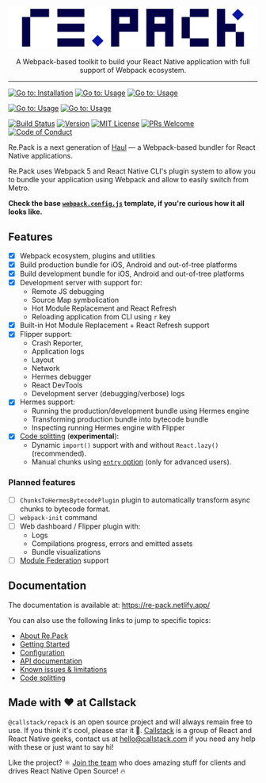 <p align="center">
  <img src="./logo.png">
</p>
<p align="center">
A Webpack-based toolkit to build your React Native application with full support of Webpack ecosystem.
</p>

---

[![Go to: Installation][goto-installation-badge]][goto-installation]
[![Go to: Usage][goto-usage-badge]][goto-usage]
[![Go to: Usage][goto-api-docs-badge]][goto-api-docs]

[![Go to: Usage][goto-contributing-badge]][goto-contributing]
[![Go to: Usage][goto-architecture-badge]][goto-architecture]

[![Build Status][build-badge]][build]
[![Version][version-badge]][version]
[![MIT License][license-badge]][license]
[![PRs Welcome][prs-welcome-badge]][prs-welcome]
[![Code of Conduct][coc-badge]][coc]

Re.Pack is a next generation of [Haul](https://github.com/callstack/haul) — a Webpack-based bundler for React Native applications.

Re.Pack uses Webpack 5 and React Native CLI's plugin system to allow you to bundle your application using Webpack and allow to easily switch from Metro.

__Check the base [`webpack.config.js`](https://github.com/callstack/repack/blob/main/templates/webpack.config.js) template, if you're curious how it all looks like.__

## Features

- [x] Webpack ecosystem, plugins and utilities
- [x] Build production bundle for iOS, Android and out-of-tree platforms
- [x] Build development bundle for iOS, Android and out-of-tree platforms
- [x] Development server with support for:
  - Remote JS debugging
  - Source Map symbolication 
  - Hot Module Replacement and React Refresh
  - Reloading application from CLI using `r` key
- [x] Built-in Hot Module Replacement + React Refresh support
- [x] Flipper support:
  - Crash Reporter,
  - Application logs
  - Layout
  - Network
  - Hermes debugger
  - React DevTools
  - Development server (debugging/verbose) logs
- [x] Hermes support:
  - Running the production/development bundle using Hermes engine
  - Transforming production bundle into bytecode bundle
  - Inspecting running Hermes engine with Flipper
- [x] [Code splitting](https://github.com/callstack/nativepack/discussions/45) (__experimental__):
  - Dynamic `import()` support with and without `React.lazy()` (recommended).
  - Manual chunks using [`entry` option](https://webpack.js.org/concepts/entry-points/) (only for advanced users).

### Planned features

- [ ] `ChunksToHermesBytecodePlugin` plugin to automatically transform async chunks to bytecode format.
- [ ] `webpack-init` command
- [ ] Web dashboard / Flipper plugin with:
  - Logs
  - Compilations progress, errors and emitted assets
  - Bundle visualizations
- [ ] [Module Federation](https://medium.com/swlh/webpack-5-module-federation-a-game-changer-to-javascript-architecture-bcdd30e02669) support

## Documentation

The documentation is available at: https://re-pack.netlify.app/

You can also use the following links to jump to specific topics:

- [About Re.Pack](https://re-pack.netlify.app/docs/about)
- [Getting Started](https://re-pack.netlify.app/docs/getting-started)
- [Configuration](https://re-pack.netlify.app/docs/configuration/webpack-config)
- [API documentation](https://re-pack.netlify.app/docs/api/index)
- [Known issues & limitations](https://github.com/callstack/nativepack/discussions/44)
- [Code splitting](https://github.com/callstack/nativepack/discussions/45)

## Made with ❤️ at Callstack

`@callstack/repack` is an open source project and will always remain free to use. If you think it's cool, please star it 🌟. [Callstack][callstack-readme-with-love] is a group of React and React Native geeks, contact us at [hello@callstack.com](mailto:hello@callstack.com) if you need any help with these or just want to say hi!

Like the project? ⚛️ [Join the team](https://callstack.com/careers/?utm_campaign=Senior_RN&utm_source=github&utm_medium=readme) who does amazing stuff for clients and drives React Native Open Source! 🔥

<!-- badges -->
[callstack-readme-with-love]: https://callstack.com/?utm_source=github.com&utm_medium=referral&utm_campaign=react-native-paper&utm_term=readme-with-love
[goto-installation-badge]: https://img.shields.io/badge/go%20to-Installation-blue?style=flat-square
[goto-installation]: https://re-pack.netlify.app/docs/getting-started#installation
[goto-usage-badge]: https://img.shields.io/badge/go%20to-Usage-blue?style=flat-square
[goto-usage]: https://re-pack.netlify.app/docs/getting-started#usage
[goto-api-docs-badge]: https://img.shields.io/badge/go%20to-API%20docs-blue?style=flat-square
[goto-api-docs]: https://re-pack.netlify.app/

[goto-contributing-badge]: https://img.shields.io/badge/go%20to-CONTRIBUTING.md-blue?style=flat-square
[goto-contributing]: ./CONTRIBUTING.md
[goto-architecture-badge]: https://img.shields.io/badge/go%20to-ARCHITECTURE.md-blue?style=flat-square
[goto-architecture]: ./ARCHITECTURE.md

[build-badge]: https://img.shields.io/github/workflow/status/callstack/repack/CI/main?style=flat-square
[build]: https://github.com/callstack/repack/actions/workflows/main.yml
[version-badge]: https://img.shields.io/npm/v/@callstack/repack?style=flat-square
[version]: https://www.npmjs.com/package/@callstack/repack
[license-badge]: https://img.shields.io/npm/l/@callstack/repack?style=flat-square
[license]: https://github.com/callstack/repack/blob/master/LICENSE
[prs-welcome-badge]: https://img.shields.io/badge/PRs-welcome-brightgreen.svg?style=flat-square
[prs-welcome]: ./CONTRIBUTING.md
[coc-badge]: https://img.shields.io/badge/code%20of-conduct-ff69b4.svg?style=flat-square
[coc]: https://github.com/callstack/repack/blob/master/CODE_OF_CONDUCT.md
